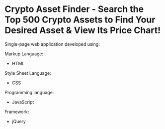 # Crypto Asset Finder - Search the Top 500 Crypto Assets to Find Your Desired Asset & View Its Price Chart!

Single-page web application developed using:

Markup Language:
- HTML

Style Sheet Language:
- CSS

Programming language:
- JavaScript

Framework:
- jQuery

